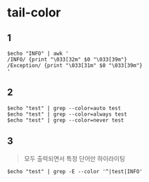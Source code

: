 # tail-color

## 1
  
```shell
$echo "INFO" | awk '
/INFO/ {print "\033[32m" $0 "\033[39m"}
/Exception/ {print "\033[31m" $0 "\033[39m"}
'
```

## 2

```shell
$echo "test" | grep --color=auto test
$echo "test" | grep --color=always test
$echo "test" | grep --color=never test
```

## 3

> 모두 출력되면서 특정 단어만 하이라이팅

```shell
$echo "test" | grep -E --color '^|test|INFO'
```
